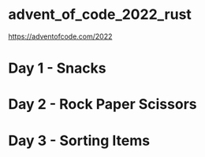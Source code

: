 # advent_of_code_2022_rust
https://adventofcode.com/2022

# Day 1 - Snacks

# Day 2 - Rock Paper Scissors

# Day 3 - Sorting Items

